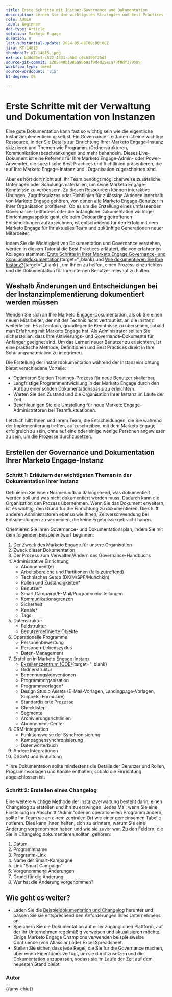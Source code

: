 ```yaml
---
title: Erste Schritte mit Instanz-Governance und Dokumentation
description: Lernen Sie die wichtigsten Strategien und Best Practices für die ersten Schritte in Ihrer Marketo Engage-Governance und -Dokumentation kennen. Erfahren Sie, wie Sie skalierbare Dokumentation erstellen, die Benutzerschulung optimieren und die Erstellung mit einer Struktur in Ihrer Marketo Engage-Instanz sicherstellen.
role: Admin
level: Beginner
doc-type: Article
solution: Marketo Engage
duration: 0
last-substantial-update: 2024-05-08T00:00:00Z
jira: KT-14815
thumbnail: KT-14815.jpeg
exl-id: b3dd05e1-c522-4631-a6b4-c0c6309f25d3
source-git-commit: 1205848b1985a99b91f9d4d25e1a79f0df379589
workflow-type: tm+mt
source-wordcount: '815'
ht-degree: 0%

---
```


# Erste Schritte mit der Verwaltung und Dokumentation von Instanzen

Eine gute Dokumentation kann fast so wichtig sein wie die eigentliche Instanzimplementierung selbst. Ein Governance-Leitfaden ist eine wichtige Ressource, in der Sie Details zur Einrichtung Ihrer Marketo Engage-Instanz skizzieren und Themen wie Programm-/Ordnerstrukturen, Kommunikationsbeschränkungen und mehr behandeln. Dieses Live-Dokument ist eine Referenz für Ihre Marketo Engage-Admin- oder Power-Anwender, die spezifische Best Practices und Richtlinien präsentieren, die auf Ihre Marketo Engage-Instanz und -Organisation zugeschnitten sind.

Aber es hört dort nicht auf. Ihr Team benötigt möglicherweise zusätzliche Unterlagen oder Schulungsmaterialien, um seine Marketo Engage-Kenntnisse zu verbessern. Zu diesen Ressourcen können interaktive Übungen, Zugriffsquizzes oder Richtlinien für zulässige Aktionen innerhalb von Marketo Engage gehören, von denen alle Marketo Engage-Benutzer in Ihrer Organisation profitieren. Ob es um die Erstellung eines umfassenden Governance-Leitfadens oder die anfängliche Dokumentation wichtiger Einrichtungsaspekte geht, die beim Onboarding getroffenen Entscheidungen aufzuzeichnen, ist entscheidend für den Erfolg mit dem Marketo Engage für Ihr aktuelles Team und zukünftige Generationen neuer Mitarbeiter.

Indem Sie die Wichtigkeit von Dokumentation und Governance verstehen, werden in diesem Tutorial die Best Practices erläutert, die von erfahrenen Kollegen stammen: [Erste Schritte in Ihrer Marketo Engage Governance- und Schulungsdokumentation](https://nation.marketo.com/t5/product-blogs/getting-started-on-your-marketo-governance-and-training/ba-p/242421){target="_blank} und [Wie dokumentieren Sie Ihre Instanz?](https://nation.marketo.com/t5/product-discussions/how-do-you-document-your-instance/td-p/72877){target="_blank} , um Ihnen zu helfen, einen Prozess einzurichten und die Dokumentation für Ihre internen Benutzer relevant zu halten.

## Weshalb Änderungen und Entscheidungen bei der Instanzimplementierung dokumentiert werden müssen

Wenden Sie sich an Ihre Marketo Engage-Dokumentation, als ob Sie einen neuen Mitarbeiter, der mit der Technik nicht vertraut ist, an die Instanz weiterleiten. Es ist einfach, grundlegende Kenntnisse zu übersehen, sobald man Erfahrung mit Marketo Engage hat. Als Administrator sollten Sie sicherstellen, dass Ihre Aktivierungs- und Governance-Dokumente für Anfänger geeignet sind. Um das Lernen neuer Benutzer zu erleichtern, ist eine praktische Methode, Definitionen und Best Practices direkt in Ihre Schulungsmaterialien zu integrieren.

Die Erstellung der Instanzdokumentation während der Instanzeinrichtung bietet verschiedene Vorteile:

* Optimieren Sie den Trainings-Prozess für neue Benutzer skalierbar.
* Langfristige Programmentwicklung in der Marketo Engage durch den Aufbau einer soliden Dokumentationsbasis zu erleichtern.
* Warten Sie den Zustand und die Organisation Ihrer Instanz im Laufe der Zeit.
* Beschleunigen Sie die Umstellung für neue Marketo Engage-Administratoren bei Teamfluktuationen.

Letztlich hilft Ihnen und Ihrem Team, die Entscheidungen, die Sie während der Implementierung treffen, aufzuschreiben, mit dem Marketo Engage erfolgreich zu sein, ohne auf eine oder einige wenige Personen angewiesen zu sein, um die Prozesse durchzusetzen.

## Erstellen der Governance und Dokumentation Ihrer Marketo Engage-Instanz

### Schritt 1: Erläutern der wichtigsten Themen in der Dokumentation Ihrer Instanz

Definieren Sie einen Normenaufbau dahingehend, was dokumentiert werden soll und was nicht dokumentiert werden muss. Dadurch kann die Organisation den Prozess übernehmen. Wenn Sie das Dokument erweitern, ist es wichtig, den Grund für die Einrichtung zu dokumentieren. Dies hilft anderen Administratoren ebenso wie Ihnen, Zeitverschwendung bei Entscheidungen zu vermeiden, die keine Ergebnisse gebracht haben.

Orientieren Sie Ihren Governance- und Dokumentationsplan, indem Sie mit dem folgenden Beispielentwurf beginnen:

1. Der Zweck des Marketo Engage für unsere Organisation
1. Zweck dieser Dokumentation
1. Der Prozess zum Verwalten/Ändern des Governance-Handbuchs
1. Administrative Einrichtung
   * Abonnement(e)
   * Arbeitsbereiche und Partitionen (falls zutreffend)
   * Technisches Setup (DKIM/SPF/Munchkin)
   * Rollen und Zuständigkeiten*
   * Benutzer*
   * Smart Campaign/E-Mail/Programmeinstellungen
   * Kommunikationsgrenzen
   * Sicherheit
   * Kanäle*
   * Tags
1. Datenstruktur
   * Feldstruktur
   * Benutzerdefinierte Objekte
1. Operationelle Programme
   * Personenbewertung
   * Personen-Lebenszyklus
   * Daten-Management
1. Erstellen in Marketo Engage-Instanz
   * [Exzellenzzentrum (COE)](https://business.adobe.com/blog/perspectives/center-of-excellence-top-10-questions-to-ask-yourself){target="_blank}
   * Ordnerstruktur
   * Benennungskonventionen
   * Programmorganisation
   * Programmvorlagen*
   * Design Studio Assets (E-Mail-Vorlagen, Landingpage-Vorlagen, Snippets, Formulare)
   * Standardisierte Prozesse
   * Checklisten
   * Segmente
   * Archivierungsrichtlinien
   * Abonnement-Center
1. CRM-Integration
   * Funktionsweise der Synchronisierung
   * Kampagnensynchronisierung
   * Datenwörterbuch
1. Andere Integrationen
1. DSGVO und Einhaltung

\* Ihre Dokumentation sollte mindestens die Details der Benutzer und Rollen, Programmvorlagen und Kanäle enthalten, sobald die Einrichtung abgeschlossen ist.

### Schritt 2: Erstellen eines Changelog

Eine weitere wichtige Methode der Instanzverwaltung besteht darin, einen Changelog zu erstellen und ihn zu erzwingen. Jedes Mal, wenn Sie eine Einstellung im Abschnitt &quot;Admin&quot;oder im operationellen Programm ändern, sollte Ihr Team sie an einem zentralen Ort wie einer gemeinsamen Tabelle notieren. Dies kann Ihnen helfen, sich zu erinnern, warum Sie eine Änderung vorgenommen haben und wie sie zuvor war. Zu den Feldern, die Sie in Changelog dokumentieren sollten, gehören:

1. Datum
1. Programmname
1. Programm-Link
1. Name der Smart-Kampagne
1. Link &quot;Smart Campaign&quot;
1. Vorgenommene Änderungen
1. Grund für die Änderung
1. Wer hat die Änderung vorgenommen?

## Wie geht es weiter?

* Laden Sie die [Beispieldokumentation und Changelog](/help/marketo-tutorial-implementing-new-instance/assets/template-adobe-marketo-engage-instance-documentation.xlsx) herunter und passen Sie sie entsprechend den Anforderungen Ihres Unternehmens an.
* Speichern Sie die Dokumentation auf einer zugänglichen Plattform, auf der Ihr Unternehmen regelmäßig verweisen und aktualisieren möchte. Einige Marketo Engage Champions verwenden beispielsweise Confluence (von Atlassian) oder Excel Spreadsheet.
* Stellen Sie sicher, dass jede Regel, die Sie für die Governance machen, über einen Eigentümer verfügt, um sie durchzusetzen und die Dokumentation anzupassen, sodass sie im Laufe der Zeit auf dem neuesten Stand bleibt.

### Autor

{{amy-chiu}}
